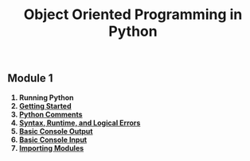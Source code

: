 <center><h1><b>Object Oriented Programming in Python </h1></center>
<br>
<h2>Module 1</h2>
<ol>
  <li> Running Python </li>
  <li><a href="./Modules/README.md"> Getting Started</a></li> 
  <li> <a href="./basic.py"> Python Comments </a></li>
  <li> <a href="./basic.py"> Syntax, Runtime, and Logical Errors </a></li>
  <li> <a href="./basic.py"> Basic Console Output </a></li>
  <li> <a href="./basic.py"> Basic Console Input </a></li>
  <li> <a href="./basic.py"> Importing Modules </a></li>
</ol>
